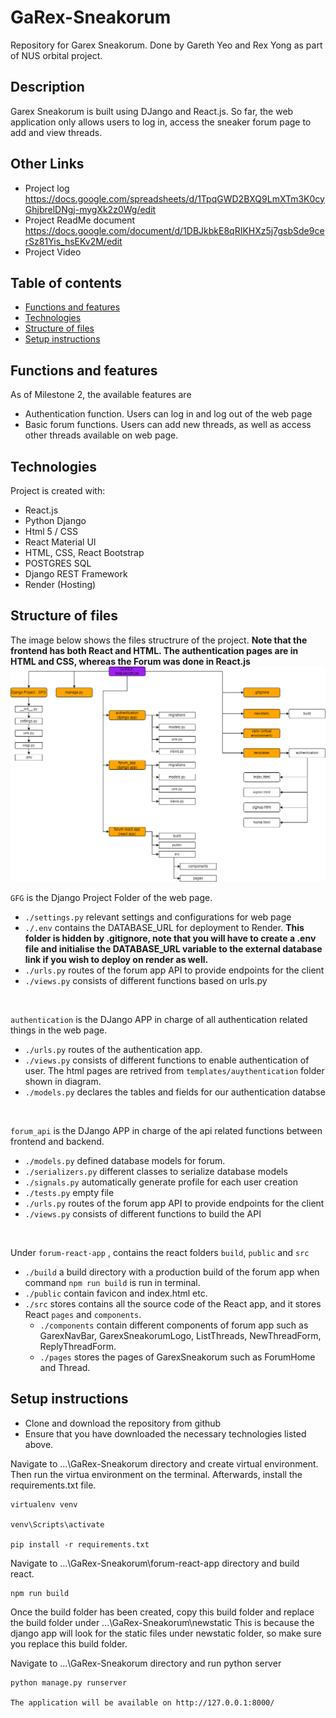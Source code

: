 # GaRex-Sneakorum
Repository for Garex Sneakorum. Done by Gareth Yeo and Rex Yong as part of NUS orbital project. 

## Description 
Garex Sneakorum is built using DJango and React.js. So far, the web application only allows users to log in, access the sneaker forum page to add and view threads. 

## Other Links
* Project log https://docs.google.com/spreadsheets/d/1TpqGWD2BXQ9LmXTm3K0cyGhjbrelDNgj-mygXk2z0Wg/edit
* Project ReadMe document https://docs.google.com/document/d/1DBJkbkE8qRIKHXz5j7gsbSde9cerSz81Yis_hsEKv2M/edit
* Project Video

## Table of contents
* [Functions and features](#functions-and-features)
* [Technologies](#technologies)
* [Structure of files](#structure-of-files)
* [Setup instructions](#Setup-instructions)


## Functions and features
As of Milestone 2, the available features are 
* Authentication function. Users can log in and log out of the web page
* Basic forum functions. Users can add new threads, as well as access other threads available on web page. 

## Technologies
Project is created with:
* React.js
* Python Django
* Html 5 / CSS
* React Material UI
* HTML, CSS, React Bootstrap
* POSTGRES SQL
* Django REST Framework
* Render (Hosting)

## Structure of files
The image below shows the files structrure of the project. **Note that the frontend has both React and HTML. The authentication pages are in HTML and CSS, whereas the Forum was done in React.js**
![File structure](static/ReadMeImage/Django%20File%20structure.drawio%20(5).png)

`GFG` is the Django Project Folder of the web page.
-   `./settings.py` relevant settings and configurations for web page
-   `./.env` contains the DATABASE_URL for deployment to Render. **This folder is hidden by .gitignore, note that you will have to create a .env file and initialise the DATABASE_URL variable to the external database link if you wish to deploy on render as well.**
-   `./urls.py` routes of the forum app API to provide endpoints for the client
-   `./views.py` consists of different functions based on urls.py  
 <br>

`authentication` is the DJango APP in charge of all authentication related things in the web page. 
-   `./urls.py` routes of the authentication app.
-   `./views.py` consists of different functions to enable authentication of user. The html pages are retrived from `templates/auythentication` folder shown in diagram. 
-   `./models.py` declares the tables and fields for our authentication databse  
  <br>

`forum_api` is the DJango APP in charge of the api related functions between frontend and backend. 
-   `./models.py` defined database models for forum. 
-   `./serializers.py` different classes to serialize database models
-   `./signals.py` automatically generate profile for each user creation
-   `./tests.py` empty file
-   `./urls.py` routes of the forum app API to provide endpoints for the client
-   `./views.py` consists of different functions to build the API  
  <br>

Under `forum-react-app` , contains the react folders `build`, `public` and `src` 
-   `./build` a build directory with a production build of the forum app when command `npm run build` is run in terminal. 
-   `./public` contain favicon and index.html etc.
-   `./src` stores contains all the source code of the React app, and it stores React `pages` and `components`.
    -   `./components` contain different components of forum app such as GarexNavBar, GarexSneakorumLogo, ListThreads, NewThreadForm, ReplyThreadForm. 
    -   `./pages` stores the pages of GarexSneakorum such as ForumHome and Thread.  

## Setup instructions
* Clone and download the repository from github
* Ensure that you have downloaded the necessary technologies listed above. 

Navigate to ...\GaRex-Sneakorum directory and create virtual environment. Then run the virtua environment on the terminal. Afterwards, install the requirements.txt file.
```
virtualenv venv

venv\Scripts\activate

pip install -r requirements.txt
```

Navigate to ...\GaRex-Sneakorum\forum-react-app directory and build react.
```
npm run build
```

Once the build folder has been created, copy this build folder and replace the build folder under ...\GaRex-Sneakorum\newstatic 
This is because the django app will look for the static files under newstatic folder, so make sure you replace this build folder. 

Navigate to ...\GaRex-Sneakorum directory and run python server
```
python manage.py runserver

The application will be available on http://127.0.0.1:8000/
```



